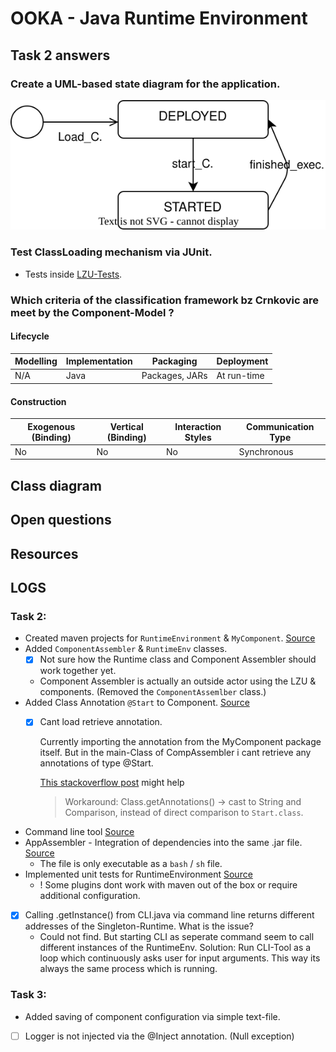 # OOKA - Java Runtime Environment


## Task 2 answers



### Create a UML-based state diagram for the application.


![](state-diagram.svg)


### Test ClassLoading mechanism via JUnit.

- Tests inside [LZU-Tests](../Runtime_Env/src/test/java/org/ooka/lzu/RuntimeEnvironmentTest.java).



### Which criteria of the classification framework bz Crnkovic are meet by the Component-Model ?

#### **Lifecycle**

| Modelling | Implementation | Packaging | Deployment |
|--|--|--|--|
| N/A | Java | Packages, JARs | At run-time |


#### **Construction**

| Exogenous (Binding)| Vertical (Binding)| Interaction Styles | Communication Type |
|--|--|--|--|
| No | No | No | Synchronous |



## Class diagram

## Open questions

## Resources



## LOGS

### Task 2:


- Created maven projects for `RuntimeEnvironment` & `MyComponent`. [Source](https://maven.apache.org/guides/getting-started/maven-in-five-minutes.html)
- Added `ComponentAssembler` & `RuntimeEnv` classes.
  - [x] Not sure how the Runtime class and Component Assembler should work together yet.
  - Component Assembler is actually an outside actor using the LZU & components. (Removed the `ComponentAssemlber` class.)
- Added Class Annotation `@Start` to Component. [Source](https://www.baeldung.com/java-custom-annotation)
  - [x] Cant load retrieve annotation. 
    
    Currently importing the annotation from the MyComponent package itself. But in the main-Class of CompAssembler i cant retrieve any annotations of type @Start.

    [This stackoverflow post](https://stackoverflow.com/questions/29510159/class-getannotation-and-getannotations-doesnt-work-properly) might help

    > Workaround: Class.getAnnotations() -> cast to String and Comparison, instead of direct comparison to `Start.class`.
- Command line tool [Source](https://www.tutorialspoint.com/commons_cli/commons_cli_quick_guide.htm)
- AppAssembler - Integration of dependencies into the same .jar file. [Source](http://www.mojohaus.org/appassembler/appassembler-maven-plugin/usage-program.html)
  - The file is only executable as a `bash` / `sh` file.
- Implemented unit tests for RuntimeEnvironment [Source](https://www.baeldung.com/junit-assertions)
  - ! Some plugins dont work with maven out of the box or require additional configuration.
- [x] Calling .getInstance() from CLI.java via command line returns different addresses of the Singleton-Runtime. What is the issue?
  - Could not find. But starting CLI as seperate command seem to call different instances of the RuntimeEnv.
  Solution: Run CLI-Tool as a loop which continuously asks user for input arguments. This way its always the same process which is running.

### Task 3:

- Added saving of component configuration via simple text-file.
- [ ] Logger is not injected via the @Inject annotation. (Null exception)